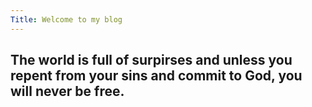 ```yaml
---
Title: Welcome to my blog
---
```

## The world is full of surpirses and unless you repent from your sins and commit to God, you will never be free.
